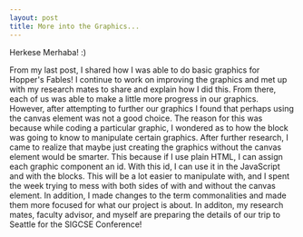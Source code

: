 ```yaml
---
layout: post
title: More into the Graphics...
---
```


Herkese Merhaba! :)

From my last post, I shared how I was able to do basic graphics for Hopper's Fables! I continue to work on improving the graphics and met up with my research mates to share and explain how I did this. From there, each of us was able to make a little more progress in our graphics. However, after attempting to further our graphics I found that perhaps using the canvas element was not a good choice. The reason for this was because while coding a particular graphic, I wondered as to how the block was going to know to manipulate certain graphics. After further research, I came to realize that maybe just creating the graphics without the canvas element would be smarter. This because if I use plain HTML, I can assign each graphic component an id. With this id, I can use it in the JavaScript and with the blocks. This will be a lot easier to manipulate with, and I spent the week trying to mess with both sides of with and without the canvas element. In addition, I made changes to the term commonalities and made them more focused for what our project is about. In additon, my research mates, faculty advisor, and myself are preparing the details of our trip to Seattle for the SIGCSE Conference!

